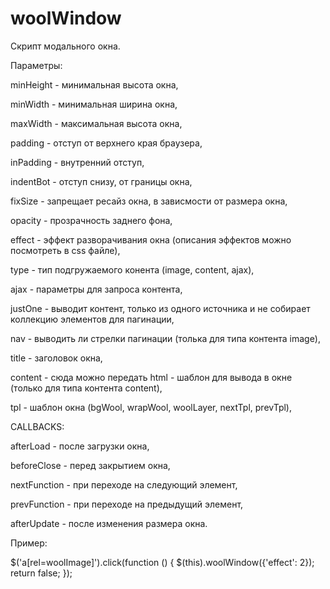 woolWindow
==========

Скрипт модального окна.

Параметры:

minHeight - минимальная высота окна,

minWidth - минимальная ширина окна,

maxWidth - максимальная высота окна,

padding - отступ от верхнего края браузера,

inPadding - внутренний отступ,

indentBot - отступ снизу, от границы окна,

fixSize - запрещает ресайз окна, в зависмости от размера окна,

opacity - прозрачность заднего фона,

effect - эффект разворачивания окна (описания эффектов можно посмотреть в css файле),

type - тип подгружаемого конента (image, content, ajax),

ajax - параметры для запроса контента,

justOne - выводит контент, только из одного источника и не собирает коллекцию элементов для пагинации,

nav - выводить ли стрелки пагинации (толька для типа контента image),

title - заголовок окна,

content - сюда можно передать html - шаблон для вывода в окне (только для типа контента content),

tpl - шаблон окна (bgWool, wrapWool, woolLayer, nextTpl, prevTpl),

CALLBACKS:

afterLoad - после загрузки окна,

beforeClose - перед закрытием окна,

nextFunction - при переходе на следующий элемент,

prevFunction - при переходе на предыдущий элемент,

afterUpdate - после изменения размера окна.

Пример:

$('a[rel=woolImage]').click(function () {
  $(this).woolWindow({'effect': 2});
  return false;
});



